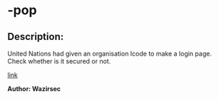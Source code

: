 
# -pop
## Description:
United Nations had given an organisation Icode to make a login page. Check whether is it secured or not.

[link](http://178.128.31.168/)

**Author: Wazirsec**

